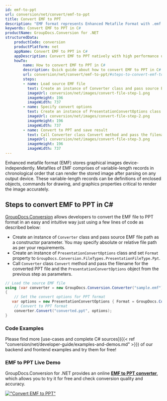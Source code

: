 ```yaml
---
id: emf-to-ppt
url: conversion/net/convert/emf-to-ppt
title: Convert EMF to PPT
description: "EMF format represents Enhanced Metafile Format with .emf extension. Learn how to convert EMF to PPT file programmatically in C# language using GroupDocs.Conversion for .NET library."
keywords: Convert EMF to PPT in C#
productName: GroupDocs.Conversion for .NET
structuredData:
    productCode: conversion
    productPlatform: net
    appName: Convert EMF to PPT in C#
    appDescription: Convert EMF to PPT natively with high performance using C# language and server side GroupDocs.Conversion for .NET APIs, without the use of any software like Microsoft or Open Office.
    howTo:
        name: How to convert EMF to PPT in C# 
        description: Quick guide about how to convert EMF to PPT in C# with high performance and accuracy.
        url: conversion/net/convert/emf-to-ppt/#steps-to-convert-emf-to-ppt-in-c
        steps:
        - name: Load source EMF file 
          text: Create an instance of Converter class and pass source EMF file path as a constructor parameter. You may specify absolute or relative file path as per your requirements. 
          imageUrl: conversion/net/images/convert-file-step-1.png
          imageHeight: 196
          imageWidth: 737
        - name: Specify convert options 
          text: Create an instance of PresentationConvertOptions class.
          imageUrl: conversion/net/images/convert-file-step-2.png
          imageHeight: 196
          imageWidth: 737
        - name: Convert to PPT and save result 
          text: Call Converter class Convert method and pass the filename for the converted HTML file and the PresentationConvertOptions object from the previous step as parameters.
          imageUrl: conversion/net/images/convert-file-step-3.png
          imageHeight: 196
          imageWidth: 737
---
```


Enhanced metafile format (EMF) stores graphical images device-independently. Metafiles of EMF comprises of variable-length records in chronological order that can render the stored image after parsing on any output device. These variable-length records can be definitions of enclosed objects, commands for drawing, and graphics properties critical to render the image accurately.

## Steps to convert EMF to PPT in C#

[GroupDocs.Conversion](https://products.groupdocs.com/conversion/net) allows developers to convert the EMF file to PPT format in an easy and intuitive way just using a few lines of code as described below:

* Create an instance of `Converter` class and pass source EMF file path as a constructor parameter. You may specify absolute or relative file path as per your requirements. 
* Create an instance of `PresentationConvertOptions` class and set `Format` property to `GroupDocs.Conversion.FileTypes.PresentationFileType.Ppt`.
* Call `Converter` class `Convert` method and pass the filename for the converted PPT file and the `PresentationConvertOptions` object from the previous step as parameters.

```csharp
// Load the source EMF file
using (var converter = new GroupDocs.Conversion.Converter("sample.emf"))
{
    // Set the convert options for PPT format
   var options = new PresentationConvertOptions { Format = GroupDocs.Conversion.FileTypes.PresentationFileType.Ppt };
    // Convert to PPT format
    converter.Convert("converted.ppt", options);
}
```

### Code Examples

Please find more [use-cases and complete C# sources]({{< ref "conversion/net/developer-guide/examples-and-demos.md" >}}) of our backend and frontend examples and try them for free!

### EMF to PPT Live Demo

GroupDocs.Conversion for .NET provides an online [**EMF to PPT converter**](https://products.groupdocs.app/conversion/emf-to-ppt), which allows you to try it for free and check conversion quality and accuracy.

[!["Convert EMF to PPT"](conversion/net/images/convert-to-ppt/convert-emf-to-ppt.png)](https://products.groupdocs.app/conversion/emf-to-ppt)